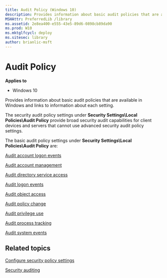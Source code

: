 ```yaml
---
title: Audit Policy (Windows 10)
description: Provides information about basic audit policies that are available in Windows and links to information about each setting.
MSHAttr: PreferredLib /library
ms.assetid: 2e8ea400-e555-43e5-89d6-0898cb89da90
ms.prod: W10
ms.mktglfcycl: deploy
ms.sitesec: library
author: brianlic-msft
---
```


# Audit Policy


**Applies to**

-   Windows 10

Provides information about basic audit policies that are available in Windows and links to information about each setting.

The security audit policy settings under **Security Settings\\Local Policies\\Audit Policy** provide broad security audit capabilities for client devices and servers that cannot use advanced security audit policy settings.

The basic audit policy settings under **Security Settings\\Local Policies\\Audit Policy** are:

[Audit account logon events](basic-audit-account-logon-events.md)

[Audit account management](basic-audit-account-management.md)

[Audit directory service access](basic-audit-directory-service-access.md)

[Audit logon events](basic-audit-logon-events.md)

[Audit object access](basic-audit-object-access.md)

[Audit policy change](basic-audit-policy-change.md)

[Audit privilege use](basic-audit-privilege-use.md)

[Audit process tracking](basic-audit-process-tracking.md)

[Audit system events](basic-audit-system-events.md)

## Related topics


[Configure security policy settings](how-to-configure-security-policy-settings.md)

[Security auditing](security-auditing-overview-glbl.md)

 

 





